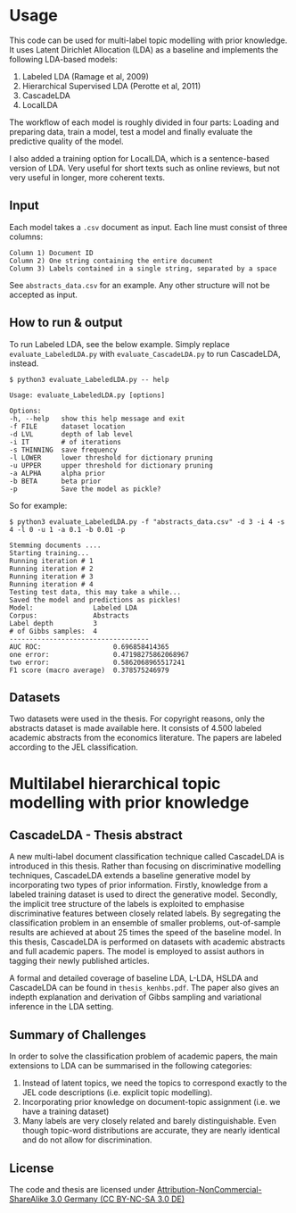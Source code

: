 # Usage
This code can be used for multi-label topic modelling with prior knowledge. It uses Latent Dirichlet Allocation (LDA) as a baseline and implements the following LDA-based models:

1) Labeled LDA (Ramage et al, 2009)
2) Hierarchical Supervised LDA (Perotte et al, 2011)
3) CascadeLDA
4) LocalLDA

The workflow of each model is roughly divided in four parts: Loading and preparing data, train a model, test a model and finally evaluate the predictive quality of the model.  

I also added a training option for LocalLDA, which is a sentence-based version of LDA. Very useful for short texts such as online reviews, but not very useful in longer, more coherent texts.

## Input

Each model takes a `.csv` document as input. Each line must consist of three columns: 

    Column 1) Document ID
    Column 2) One string containing the entire document
    Column 3) Labels contained in a single string, separated by a space

See `abstracts_data.csv` for an example. Any other structure will not be accepted as input.

## How to run \& output

To run Labeled LDA, see the below example. Simply replace `evaluate_LabeledLDA.py` with `evaluate_CascadeLDA.py` to run CascadeLDA, instead. 


```
$ python3 evaluate_LabeledLDA.py -- help

Usage: evaluate_LabeledLDA.py [options]

Options:
-h, --help   show this help message and exit
-f FILE      dataset location
-d LVL       depth of lab level
-i IT        # of iterations
-s THINNING  save frequency
-l LOWER     lower threshold for dictionary pruning
-u UPPER     upper threshold for dictionary pruning
-a ALPHA     alpha prior
-b BETA      beta prior
-p           Save the model as pickle?

```

So for example:

```
$ python3 evaluate_LabeledLDA.py -f "abstracts_data.csv" -d 3 -i 4 -s 4 -l 0 -u 1 -a 0.1 -b 0.01 -p

Stemming documents ....
Starting training...
Running iteration # 1 
Running iteration # 2 
Running iteration # 3 
Running iteration # 4 
Testing test data, this may take a while...
Saved the model and predictions as pickles!
Model:               Labeled LDA
Corpus:              Abstracts
Label depth          3
# of Gibbs samples:  4
-----------------------------------
AUC ROC:                  0.696858414365
one error:                0.47198275862068967
two error:                0.5862068965517241
F1 score (macro average)  0.378575246979

```

## Datasets

Two datasets were used in the thesis. For copyright reasons, only the abstracts dataset is made available here. It consists of 4.500 labeled academic abstracts from the economics literature. The papers are labeled according to the JEL classification. 


# Multilabel hierarchical topic modelling with prior knowledge

## CascadeLDA - Thesis abstract

A new multi-label document classification technique called CascadeLDA is introduced
in this thesis. Rather than focusing on discriminative modelling techniques, CascadeLDA
extends a baseline generative model by incorporating two types of prior information.
Firstly, knowledge from a labeled training dataset is used to direct the generative model.
Secondly, the implicit tree structure of the labels is exploited to emphasise discriminative
features between closely related labels. By segregating the classification problem in an
ensemble of smaller problems, out-of-sample results are achieved at about 25 times the
speed of the baseline model. In this thesis, CascadeLDA is performed on datasets with
academic abstracts and full academic papers. The model is employed to assist authors in
tagging their newly published articles.

A formal and detailed coverage of baseline LDA, L-LDA, HSLDA and CascadeLDA can be found in `thesis_kenhbs.pdf`. The paper also gives an indepth explanation and derivation of Gibbs sampling and variational inference in the LDA setting. 


## Summary of Challenges

In order to solve the classification problem of academic papers, the main extensions to LDA can be summarised in the following categories: 

1) Instead of latent topics, we need the topics to correspond exactly to the JEL code descriptions (i.e. explicit topic modelling).
2) Incorporating prior knowledge on document-topic assignment (i.e. we have a training dataset)
3) Many labels are very closely related and barely distinguishable. Even though topic-word distributions are accurate, they are nearly identical and do not allow for discrimination.

## License

The code and thesis are licensed under <a href="https://creativecommons.org/licenses/by-nc-sa/3.0/de/deed.en"> Attribution-NonCommercial-ShareAlike 3.0 Germany (CC BY-NC-SA 3.0 DE) </a>
